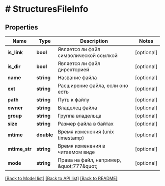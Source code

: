 # # StructuresFileInfo

## Properties

Name | Type | Description | Notes
------------ | ------------- | ------------- | -------------
**is_link** | **bool** | Является ли файл символической ссылкой | [optional]
**is_dir** | **bool** | Является ли файл директорией | [optional]
**name** | **string** | Название файла | [optional]
**ext** | **string** | Расширение файла, если оно есть | [optional]
**path** | **string** | Путь к файлу | [optional]
**owner** | **string** | Владелец файла | [optional]
**group** | **string** | Группа владельца | [optional]
**size** | **string** | Размер файла в байтах | [optional]
**mtime** | **double** | Время изменения (unix timestamp) | [optional]
**mtime_str** | **string** | Время изменения в читаемом виде | [optional]
**mode** | **string** | Права на файл, например, \&quot;777\&quot; | [optional]

[[Back to Model list]](../../README.md#models) [[Back to API list]](../../README.md#endpoints) [[Back to README]](../../README.md)
